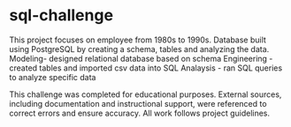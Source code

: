 # sql-challenge
This project focuses on employee from 1980s to 1990s. Database built using PostgreSQL by creating a schema, tables and analyzing the data.
Modeling- designed relational database based on schema
Engineering - created tables and imported csv data into SQL
Analaysis -  ran SQL queries to analyze specific data

This challenge was completed for educational purposes. External sources, including documentation and instructional support, were referenced to correct errors and ensure accuracy. All work follows project guidelines.
